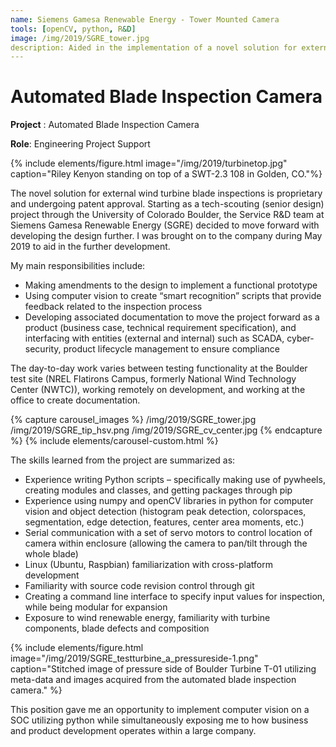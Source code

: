 ```yaml
---
name: Siemens Gamesa Renewable Energy - Tower Mounted Camera
tools: [openCV, python, R&D]
image: /img/2019/SGRE_tower.jpg
description: Aided in the implementation of a novel solution for external blade inspections. Developed a smart-recognition script using OpenCV to aid in automation. 
---
```

# Automated Blade Inspection Camera

**Project** : Automated Blade Inspection Camera

**Role**: Engineering Project Support 

{% include elements/figure.html image="/img/2019/turbinetop.jpg" caption="Riley Kenyon standing on top of a SWT-2.3 108 in Golden, CO."%}

The novel solution for external wind turbine blade inspections is proprietary and undergoing patent approval. Starting as a tech-scouting (senior design) project through the University of Colorado Boulder, the Service R&D team at Siemens Gamesa Renewable Energy (SGRE) decided to move forward with developing the design further. I was brought on to the company during May 2019 to aid in the further development. 

My main responsibilities include:
* Making amendments to the design to implement a functional prototype
* Using computer vision to create “smart recognition” scripts that provide feedback related to the inspection process
* Developing associated documentation to move the project forward as a product (business case, technical requirement specification), and interfacing with entities (external and internal) such as SCADA, cyber-security, product lifecycle management to ensure compliance





The day-to-day work varies between testing functionality at the Boulder test site (NREL Flatirons Campus, formerly National Wind Technology Center (NWTC)), working remotely on development, and working at the office to create documentation.

{% capture carousel_images %}
/img/2019/SGRE_tower.jpg
/img/2019/SGRE_tip_hsv.png
/img/2019/SGRE_cv_center.jpg
{% endcapture %}
{% include elements/carousel-custom.html %}

The skills learned from the project are summarized as:

* Experience writing Python scripts – specifically making use of pywheels, creating modules and classes, and getting packages through pip
* Experience using numpy and openCV libraries in python for computer vision and object detection (histogram peak detection, colorspaces, segmentation, edge detection, features, center area moments, etc.)
* Serial communication with a set of servo motors to control location of camera within enclosure (allowing the camera to pan/tilt through the whole blade)
* Linux (Ubuntu, Raspbian) familiarization with cross-platform development
* Familiarity with source code revision control through git 
* Creating a command line interface to specify input values for inspection, while being modular for expansion
* Exposure to wind renewable energy, familiarity with turbine components, blade defects and composition

{% include elements/figure.html image="/img/2019/SGRE_testturbine_a_pressureside-1.png" caption="Stitched image of pressure side of Boulder Turbine T-01 utilizing meta-data and images acquired from the automated blade inspection camera." %}

This position gave me an opportunity to implement computer vision on a SOC utilizing python while simultaneously exposing me to how business and product development operates within a large company.
